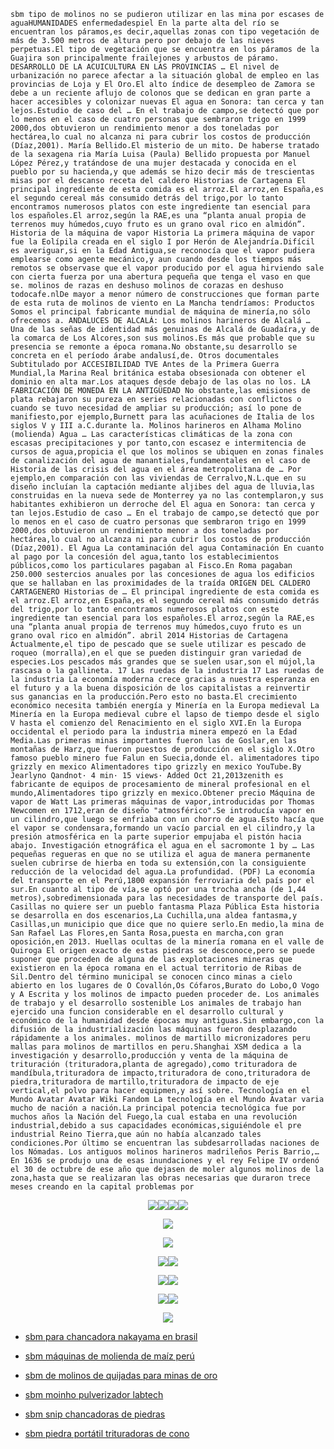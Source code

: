 
```
sbm tipo de molinos no se pudieron utilizar en las mina por escases de aguaHUMANIDADES enfermedadespiel En la parte alta del río se encuentran los páramos,es decir,aquellas zonas con tipo vegetación de más de 3.500 metros de altura pero por debajo de las nieves perpetuas.El tipo de vegetación que se encuentra en los páramos de la Guajira son principalmente frailejones y arbustos de páramo. DESARROLLO DE LA ACUICULTURA EN LAS PROVINCIAS … El nivel de urbanización no parece afectar a la situación global de empleo en las provincias de Loja y El Oro.El alto índice de desempleo de Zamora se debe a un reciente aflujo de colonos que se dedican en gran parte a hacer accesibles y colonizar nuevas El agua en Sonora: tan cerca y tan lejos.Estudio de caso del … En el trabajo de campo,se detectó que por lo menos en el caso de cuatro personas que sembraron trigo en 1999 2000,dos obtuvieron un rendimiento menor a dos toneladas por hectárea,lo cual no alcanza ni para cubrir los costos de producción (Díaz,2001). María Bellido.El misterio de un mito. De haberse tratado de la sexagena ria María Luisa (Paula) Bellido propuesta por Manuel López Pérez,y tratándose de una mujer destacada y conocida en el pueblo por su hacienda,y que además se hizo decir más de trescientas misas por el descanso receta del caldero Historias de Cartagena El principal ingrediente de esta comida es el arroz.El arroz,en España,es el segundo cereal más consumido detrás del trigo,por lo tanto encontramos numerosos platos con este ingrediente tan esencial para los españoles.El arroz,según la RAE,es una “planta anual propia de terrenos muy húmedos,cuyo fruto es un grano oval rico en almidón”. Historia de la máquina de vapor Historia La primera máquina de vapor fue la Eolípila creada en el siglo I por Herón de Alejandría.Difícil es averiguar,si en la Edad Antigua,se reconocía que el vapor pudiera emplearse como agente mecánico,y aun cuando desde los tiempos más remotos se observase que el vapor producido por el agua hirviendo sale con cierta fuerza por una abertura pequeña que tenga el vaso en que se. molinos de razas en deshuso molinos de corazas en deshuso todocafe.nlDe mayor a menor número de construcciones que forman parte de esta ruta de molinos de viento en La Mancha tendríamos: Productos Somos el principal fabricante mundial de máquina de minería,no sólo ofrecemos a. ANDALUCES DE ALCALÁ: Los molinos harineros de Alcalá … Una de las señas de identidad más genuinas de Alcalá de Guadaíra,y de la comarca de Los Alcores,son sus molinos.Es más que probable que su presencia se remonte a época romana.No obstante,su desarrollo se concreta en el período árabe andalusí,de. Otros documentales Subtitulado por ACCESIBILIDAD TVE Antes de la Primera Guerra Mundial,la Marina Real británica estaba obsesionada con obtener el dominio en alta mar.Los ataques desde debajo de las olas no los. LA FABRICACIÓN DE MONEDA EN LA ANTIGÜEDAD No obstante,las emisiones de plata rebajaron su pureza en series relacionadas con conflictos o cuando se tuvo necesidad de ampliar su producción; así lo pone de manifiesto,por ejemplo,Burnett para las acuñaciones de Italia de los siglos V y III a.C.durante la. Molinos harineros en Alhama Molino (molienda) Agua … Las características climáticas de la zona con escasas precipitaciones y por tanto,con escasez e intermitencia de cursos de agua,propicia el que los molinos se ubiquen en zonas finales de canalización del agua de manantiales,fundamentales en el caso de Historia de las crisis del agua en el área metropolitana de … Por ejemplo,en comparación con las viviendas de Cerralvo,N.L.que en su diseño incluían la captación mediante aljibes del agua de lluvia,las construidas en la nueva sede de Monterrey ya no las contemplaron,y sus habitantes exhibieron un derroche del El agua en Sonora: tan cerca y tan lejos.Estudio de caso … En el trabajo de campo,se detectó que por lo menos en el caso de cuatro personas que sembraron trigo en 1999 2000,dos obtuvieron un rendimiento menor a dos toneladas por hectárea,lo cual no alcanza ni para cubrir los costos de producción (Díaz,2001). El Agua La contaminación del agua Contaminación En cuanto al pago por la concesión del agua,tanto los establecimientos públicos,como los particulares pagaban al Fisco.En Roma pagaban 250.000 sestercios anuales por las concesiones de agua los edificios que se hallaban en las proximidades de la traída ORIGEN DEL CALDERO CARTAGENERO Historias de … El principal ingrediente de esta comida es el arroz.El arroz,en España,es el segundo cereal más consumido detrás del trigo,por lo tanto encontramos numerosos platos con este ingrediente tan esencial para los españoles.El arroz,según la RAE,es una “planta anual propia de terrenos muy húmedos,cuyo fruto es un grano oval rico en almidón”. abril 2014 Historias de Cartagena Actualmente,el tipo de pescado que se suele utilizar es pescado de roqueo (morralla),en el que se pueden distinguir gran variedad de especies.Los pescados más grandes que se suelen usar,son el mújol,la rascasa o la gallineta. 17 Las ruedas de la industria 17 Las ruedas de la industria La economía moderna crece gracias a nuestra esperanza en el futuro y a la buena disposición de los capitalistas a reinvertir sus ganancias en la producción.Pero esto no basta.El crecimiento económico necesita también energía y Minería en la Europa medieval La Minería en la Europa medieval cubre el lapso de tiempo desde el siglo V hasta el comienzo del Renacimiento en el siglo XVI.En la Europa occidental el periodo para la industria minera empezó en la Edad Media.Las primeras minas importantes fueron las de Goslar,en las montañas de Harz,que fueron puestos de producción en el siglo X.Otro famoso pueblo minero fue Falun en Suecia,donde el. alimentadores tipo grizzly en mexico Alimentadores tipo grizzly en mexico YouTube.By Jearlyno Qandnot· 4 min· 15 views· Added Oct 21,2013zenith es fabricante de equipos de procesamiento de mineral profesional en el mundo,Alimentadores tipo grizzly en mexico.Obtener precio Máquina de vapor de Watt Las primeras máquinas de vapor,introducidas por Thomas Newcomen en 1712,eran de diseño "atmosférico".Se introducía vapor en un cilindro,que luego se enfriaba con un chorro de agua.Esto hacía que el vapor se condensara,formando un vacío parcial en el cilindro,y la presión atmosférica en la parte superior empujaba el pistón hacia abajo. Investigación etnográfica el agua en el sacromonte 1 by … Las pequeñas regueras en que no se utiliza el agua de manera permanente suelen cubrirse de hierba en toda su extensión,con la consiguiente reducción de la velocidad del agua.La profundidad. (PDF) La economía del transporte en el Perú,1800 expansión ferroviaria del país por el sur.En cuanto al tipo de vía,se optó por una trocha ancha (de 1,44 metros),sobredimensionada para las necesidades de transporte del país. Casillas no quiere ser un pueblo fantasma Plaza Pública Esta historia se desarrolla en dos escenarios,La Cuchilla,una aldea fantasma,y Casillas,un municipio que dice que no quiere serlo.En medio,la mina de San Rafael Las Flores,en Santa Rosa,puesta en marcha,con gran oposición,en 2013. Huellas ocultas de la minería romana en el valle de Quiroga El origen exacto de estas piedras se desconoce,pero se puede suponer que proceden de alguna de las explotaciones mineras que existieron en la época romana en el actual territorio de Ribas de Sil.Dentro del término municipal se conocen cinco minas a cielo abierto en los lugares de O Covallón,Os Cófaros,Burato do Lobo,O Vogo y A Escrita y los molinos de impacto pueden proceder de. Los animales de trabajo y el desarrollo sostenible Los animales de trabajo han ejercido una funcion considerable en el desarrollo cultural y económico de la humanidad desde épocas muy antiguas.Sin embargo,con la difusión de la industrialización las máquinas fueron desplazando rápidamente a los animales. molinos de martillo micronizadores peru mallas para molinos de martillos en peru.Shanghai XSM dedica a la investigación y desarrollo,producción y venta de la máquina de trituración (trituradora,planta de agregado),como trituradora de mandíbula,trituradora de impacto,trituradora de cono,trituradora de piedra,trituradora de martillo,trituradora de impacto de eje vertical,el polvo para hacer equipmen,y así sobre. Tecnología en el Mundo Avatar Avatar Wiki Fandom La tecnología en el Mundo Avatar varia mucho de nación a nación.La principal potencia tecnológica fue por muchos años la Nación del Fuego,la cual estaba en una revolución industrial,debido a sus capacidades económicas,siguiéndole el pre industrial Reino Tierra,que aún no había alcanzado tales condiciones.Por último se encuentran las subdesarrolladas naciones de los Nómadas. Los antiguos molinos harineros madrileños Peris Barrio,… En 1636 se produjo una de esas inundaciones y el rey Felipe IV ordenó el 30 de octubre de ese año que dejasen de moler algunos molinos de la zona,hasta que se realizaran las obras necesarias que duraron trece meses creando en la capital problemas por 
```

<div align="center">

<a href="https://es-mill.shibang-china.com/github&k=sbm+tipo+de+molinos+no+se+pudieron+utilizar+en+las+mina+por+escases+de+agua"><img src="https://static.shibang-china.com/es/mill/index.jpg"></a><a href="https://es-mill.shibang-china.com/materials.htmlgithub&k=sbm+tipo+de+molinos+no+se+pudieron+utilizar+en+las+mina+por+escases+de+agua"><img src="https://static.shibang-china.com/es/mill/materials.jpg"></a><a href="https://es-mill.shibang-china.com/about.htmlgithub&k=sbm+tipo+de+molinos+no+se+pudieron+utilizar+en+las+mina+por+escases+de+agua"><img src="https://static.shibang-china.com/es/mill/about.jpg"></a><a href="https://es-mill.shibang-china.com/contact.htmlgithub&k=sbm+tipo+de+molinos+no+se+pudieron+utilizar+en+las+mina+por+escases+de+agua"><img src="https://static.shibang-china.com/es/mill/contact.jpg"></a>

<a href="https://es-mill.shibang-china.com/github&k=sbm+tipo+de+molinos+no+se+pudieron+utilizar+en+las+mina+por+escases+de+agua"><img src="https://static.shibang-china.com/es/mill/banner.jpg"></a>

<a href="https://swt.shibang-china.com/github&k=sbm+tipo+de+molinos+no+se+pudieron+utilizar+en+las+mina+por+escases+de+agua"><img src="https://static.shibang-china.com/es/mill/chat.jpg"></a>

<a href="https://es-mill.shibang-china.com/products/vertical-roller-mill.htmlgithub&k=sbm+tipo+de+molinos+no+se+pudieron+utilizar+en+las+mina+por+escases+de+agua"><img src="https://static.shibang-china.com/es/mill/vertical.jpg"></a><a href="https://es-mill.shibang-china.com/products/raymond-mill.htmlgithub&k=sbm+tipo+de+molinos+no+se+pudieron+utilizar+en+las+mina+por+escases+de+agua"><img src="https://static.shibang-china.com/es/mill/raymond.jpg"></a>

<a href="https://es-mill.shibang-china.com/products/ultrafine-grinding-mill.htmlgithub&k=sbm+tipo+de+molinos+no+se+pudieron+utilizar+en+las+mina+por+escases+de+agua"><img src="https://static.shibang-china.com/es/mill/ultrafine.jpg"></a><a href="https://es-mill.shibang-china.com/products/trapezium-grinding-mill.htmlgithub&k=sbm+tipo+de+molinos+no+se+pudieron+utilizar+en+las+mina+por+escases+de+agua"><img src="https://static.shibang-china.com/es/mill/trapezium.jpg"></a>

<a href="https://es-mill.shibang-china.com/products/ball-mill.htmlgithub&k=sbm+tipo+de+molinos+no+se+pudieron+utilizar+en+las+mina+por+escases+de+agua"><img src="https://static.shibang-china.com/es/mill/ball.jpg"></a><a href="https://es-mill.shibang-china.com/products/hammer-mill.htmlgithub&k=sbm+tipo+de+molinos+no+se+pudieron+utilizar+en+las+mina+por+escases+de+agua"><img src="https://static.shibang-china.com/es/mill/hammer.jpg"></a>

<a href="https://swt.shibang-china.com/github&k=sbm+tipo+de+molinos+no+se+pudieron+utilizar+en+las+mina+por+escases+de+agua"><img src="https://static.shibang-china.com/es/mill/case.jpg"></a>

</div>


* [sbm para chancadora nakayama en brasil](sbm%20para%20chancadora%20nakayama%20en%20brasil.md)

* [sbm máquinas de molienda de maíz perú](sbm%20m%C3%A1quinas%20de%20molienda%20de%20ma%C3%ADz%20per%C3%BA.md)

* [sbm de molinos de quijadas para minas de oro](sbm%20de%20molinos%20de%20quijadas%20para%20minas%20de%20oro.md)

* [sbm moinho pulverizador labtech](sbm%20moinho%20pulverizador%20labtech.md)

* [sbm snip chancadoras de piedras](sbm%20snip%20chancadoras%20de%20piedras.md)

* [sbm piedra portátil trituradoras de cono](sbm%20piedra%20port%C3%A1til%20trituradoras%20de%20cono.md)